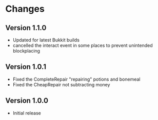 Changes
=======

Version 1.1.0
-------------
- Updated for latest Bukkit builds
- cancelled the interact event in some places to prevent unintended blockplacing

Version 1.0.1
-------------
- Fixed the CompleteRepair "repairing" potions and bonemeal
- Fixed the CheapRepair not subtracting money

Version 1.0.0
-------------
- Initial release
